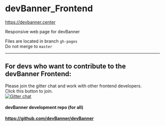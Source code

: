 # devBanner_Frontend 
https://devbanner.center    

Responsive web page for devBanner

Files are located in branch `gh-pages`            
Do not merge to `master`

----

## For devs who want to contribute to the devBanner Frontend:
Please join the gitter chat and work with other frontend developers.                  
Click this button to join.                     
[![Gitter chat](https://badges.gitter.im/gitterHQ/services.png)](https://gitter.im/devBanner/Lobby)

#### devBanner development repo (for all)
**https://github.com/devBanner/devBanner**
